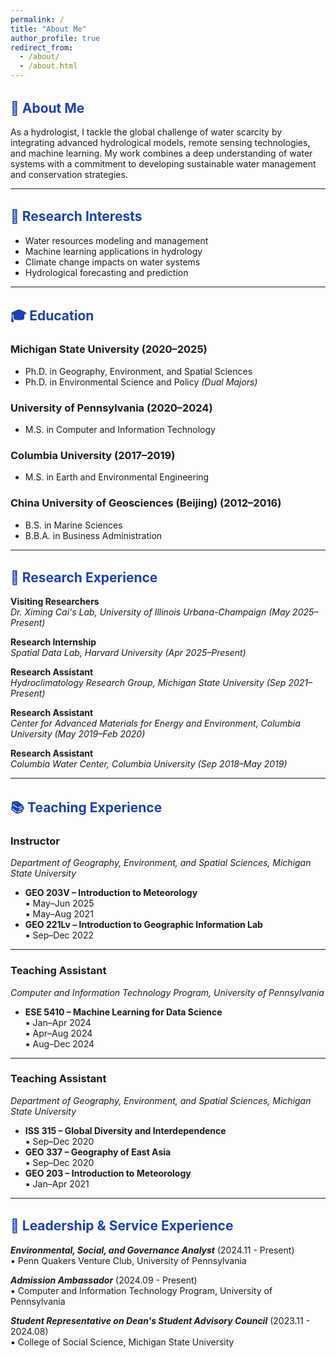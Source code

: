 ```yaml
---
permalink: /
title: "About Me"
author_profile: true
redirect_from: 
  - /about/
  - /about.html
---
```


<style>
h2 {
  color: #1e40af;
  margin-top: 1.5em;
}
</style>

## 👋 About Me

As a hydrologist, I tackle the global challenge of water scarcity by integrating advanced hydrological models, remote sensing technologies, and machine learning. My work combines a deep understanding of water systems with a commitment to developing sustainable water management and conservation strategies.

---

## 🌱 Research Interests

- Water resources modeling and management
- Machine learning applications in hydrology
- Climate change impacts on water systems
- Hydrological forecasting and prediction

---

## 🎓 Education

### Michigan State University (2020–2025)
- Ph.D. in Geography, Environment, and Spatial Sciences
- Ph.D. in Environmental Science and Policy *(Dual Majors)*

### University of Pennsylvania (2020–2024)
- M.S. in Computer and Information Technology

### Columbia University (2017–2019)
- M.S. in Earth and Environmental Engineering

### China University of Geosciences (Beijing) (2012–2016)
- B.S. in Marine Sciences
- B.B.A. in Business Administration

---

## 🔬 Research Experience

**Visiting Researchers**  
*Dr. Ximing Cai's Lab, University of Illinois Urbana-Champaign (May 2025–Present)*

**Research Internship**  
*Spatial Data Lab, Harvard University (Apr 2025–Present)*

**Research Assistant**  
*Hydroclimatology Research Group, Michigan State University (Sep 2021–Present)*

**Research Assistant**  
*Center for Advanced Materials for Energy and Environment, Columbia University (May 2019–Feb 2020)*

**Research Assistant**  
*Columbia Water Center, Columbia University (Sep 2018–May 2019)*

---

## 📚 Teaching Experience

### Instructor  
*Department of Geography, Environment, and Spatial Sciences, Michigan State University*

- **GEO 203V – Introduction to Meteorology**  
  ▪ May–Jun 2025  
  ▪ May–Aug 2021  
- **GEO 221Lv – Introduction to Geographic Information Lab**  
  ▪ Sep–Dec 2022

---

### Teaching Assistant  
*Computer and Information Technology Program, University of Pennsylvania*

- **ESE 5410 – Machine Learning for Data Science**  
  ▪ Jan–Apr 2024  
  ▪ Apr–Aug 2024  
  ▪ Aug–Dec 2024

---

### Teaching Assistant  
*Department of Geography, Environment, and Spatial Sciences, Michigan State University*

- **ISS 315 – Global Diversity and Interdependence**  
  ▪ Sep–Dec 2020  
- **GEO 337 – Geography of East Asia**  
  ▪ Sep–Dec 2020  
- **GEO 203 – Introduction to Meteorology**  
  ▪ Jan–Apr 2021

---

## 🤝 Leadership & Service Experience

***Environmental, Social, and Governance Analyst*** (2024.11 - Present)  
▪ Penn Quakers Venture Club, University of Pennsylvania

***Admission Ambassador*** (2024.09 - Present)  
▪ Computer and Information Technology Program, University of Pennsylvania

***Student Representative on Dean's Student Advisory Council*** (2023.11 - 2024.08)  
▪ College of Social Science, Michigan State University